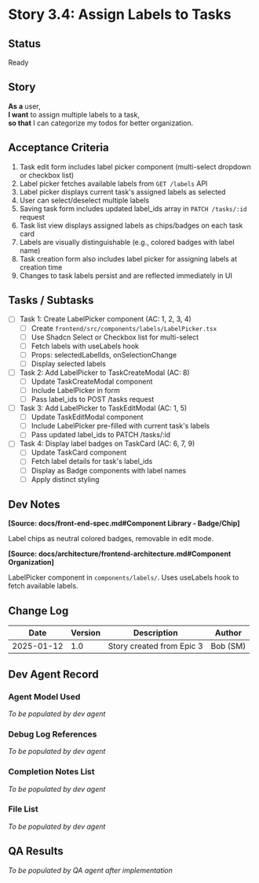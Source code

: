 # Story 3.4: Assign Labels to Tasks

## Status
Ready

## Story

**As a** user,  
**I want** to assign multiple labels to a task,  
**so that** I can categorize my todos for better organization.

## Acceptance Criteria

1. Task edit form includes label picker component (multi-select dropdown or checkbox list)
2. Label picker fetches available labels from `GET /labels` API
3. Label picker displays current task's assigned labels as selected
4. User can select/deselect multiple labels
5. Saving task form includes updated label_ids array in `PATCH /tasks/:id` request
6. Task list view displays assigned labels as chips/badges on each task card
7. Labels are visually distinguishable (e.g., colored badges with label name)
8. Task creation form also includes label picker for assigning labels at creation time
9. Changes to task labels persist and are reflected immediately in UI

## Tasks / Subtasks

- [ ] Task 1: Create LabelPicker component (AC: 1, 2, 3, 4)
  - [ ] Create `frontend/src/components/labels/LabelPicker.tsx`
  - [ ] Use Shadcn Select or Checkbox list for multi-select
  - [ ] Fetch labels with useLabels hook
  - [ ] Props: selectedLabelIds, onSelectionChange
  - [ ] Display selected labels

- [ ] Task 2: Add LabelPicker to TaskCreateModal (AC: 8)
  - [ ] Update TaskCreateModal component
  - [ ] Include LabelPicker in form
  - [ ] Pass label_ids to POST /tasks request

- [ ] Task 3: Add LabelPicker to TaskEditModal (AC: 1, 5)
  - [ ] Update TaskEditModal component
  - [ ] Include LabelPicker pre-filled with current task's labels
  - [ ] Pass updated label_ids to PATCH /tasks/:id

- [ ] Task 4: Display label badges on TaskCard (AC: 6, 7, 9)
  - [ ] Update TaskCard component
  - [ ] Fetch label details for task's label_ids
  - [ ] Display as Badge components with label names
  - [ ] Apply distinct styling

## Dev Notes

**[Source: docs/front-end-spec.md#Component Library - Badge/Chip]**

Label chips as neutral colored badges, removable in edit mode.

**[Source: docs/architecture/frontend-architecture.md#Component Organization]**

LabelPicker component in `components/labels/`. Uses useLabels hook to fetch available labels.

## Change Log

| Date | Version | Description | Author |
|------|---------|-------------|--------|
| 2025-01-12 | 1.0 | Story created from Epic 3 | Bob (SM) |

## Dev Agent Record

### Agent Model Used
_To be populated by dev agent_

### Debug Log References
_To be populated by dev agent_

### Completion Notes List
_To be populated by dev agent_

### File List
_To be populated by dev agent_

## QA Results
_To be populated by QA agent after implementation_
